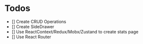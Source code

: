 # Todos

- [] Create CRUD Operations
- [] Create SideDrawer
- [] Use ReactContext/Redux/Mobx/Zustand to create stats page
- [] Use React Router
